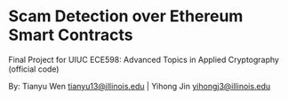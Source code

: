 # Scam Detection over Ethereum Smart Contracts
Final Project for UIUC ECE598: Advanced Topics in Applied Cryptography
(official code)

By:
Tianyu Wen tianyu13@illinois.edu | Yihong Jin yihongj3@illinois.edu

